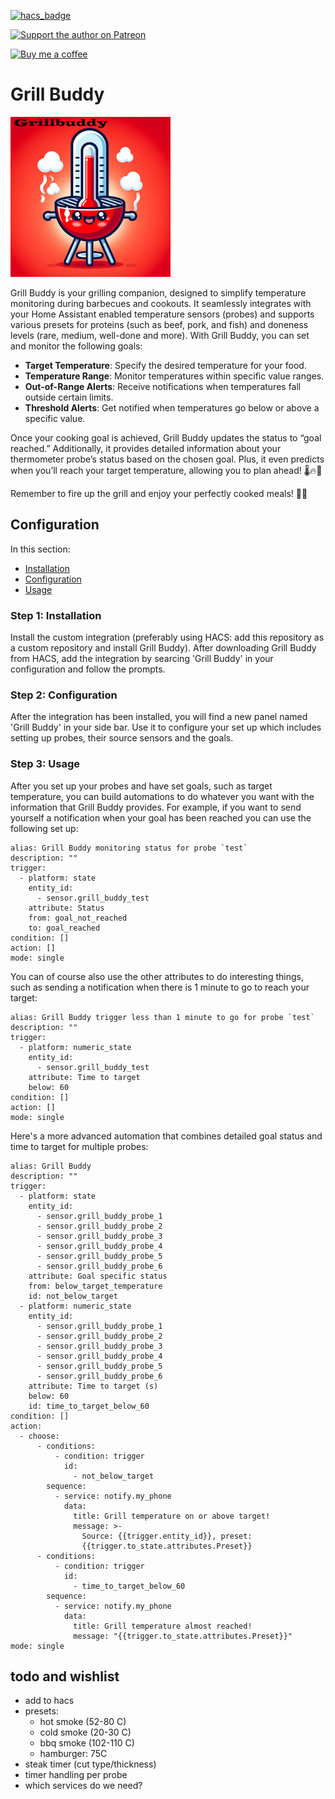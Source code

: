 [![hacs_badge](https://img.shields.io/badge/HACS-Custom-orange.svg)](https://github.com/hacs/integration)

[![Support the author on Patreon][patreon-shield]][patreon]

[![Buy me a coffee][buymeacoffee-shield]][buymeacoffee]

[patreon-shield]: https://frenck.dev/wp-content/uploads/2019/12/patreon.png
[patreon]: https://www.patreon.com/dutchdatadude

[buymeacoffee]: https://www.buymeacoffee.com/dutchdatadude
[buymeacoffee-shield]: https://www.buymeacoffee.com/assets/img/custom_images/orange_img.png

# Grill Buddy
![](icon.png?raw=true)

Grill Buddy is your grilling companion, designed to simplify temperature monitoring during barbecues and cookouts. It seamlessly integrates with your Home Assistant enabled temperature sensors (probes) and supports various presets for proteins (such as beef, pork, and fish) and doneness levels (rare, medium, well-done and more). With Grill Buddy, you can set and monitor the following goals:

- **Target Temperature**: Specify the desired temperature for your food.
- **Temperature Range**: Monitor temperatures within specific value ranges.
- **Out-of-Range Alerts**: Receive notifications when temperatures fall outside certain limits.
- **Threshold Alerts**: Get notified when temperatures go below or above a specific value.

Once your cooking goal is achieved, Grill Buddy updates the status to “goal reached.” Additionally, it provides detailed information about your thermometer probe’s status based on the chosen goal. Plus, it even predicts when you’ll reach your target temperature, allowing you to plan ahead! 🌡️🔥🍖

Remember to fire up the grill and enjoy your perfectly cooked meals! 🎉🔥


## Configuration
In this section:
- [Installation](#step-1-installation)
- [Configuration](#step-2-configuration)
- [Usage](#step-3-usage)
  
### Step 1: Installation
Install the custom integration (preferably using HACS: add this repository as a custom repository and install Grill Buddy). After downloading Grill Buddy from HACS, add the integration by searcing 'Grill Buddy' in your configuration and follow the prompts.

### Step 2: Configuration
After the integration has been installed, you will find a new panel named 'Grill Buddy' in your side bar. Use it to configure your set up which includes setting up probes, their source sensors and the goals.

### Step 3: Usage
After you set up your probes and have set goals, such as target temperature, you can build automations to do whatever you want with the information that Grill Buddy provides.
For example, if you want to send yourself a notification when your goal has been reached you can use the following set up:

```
alias: Grill Buddy monitoring status for probe `test`
description: ""
trigger:
  - platform: state
    entity_id:
      - sensor.grill_buddy_test
    attribute: Status
    from: goal_not_reached
    to: goal_reached
condition: []
action: []
mode: single
```

You can of course also use the other attributes to do interesting things, such as sending a notification when there is 1 minute to go to reach your target:
```
alias: Grill Buddy trigger less than 1 minute to go for probe `test`
description: ""
trigger:
  - platform: numeric_state
    entity_id:
      - sensor.grill_buddy_test
    attribute: Time to target
    below: 60
condition: []
action: []
mode: single
```

Here's a more advanced automation that combines detailed goal status and time to target for multiple probes:
```
alias: Grill Buddy
description: ""
trigger:
  - platform: state
    entity_id:
      - sensor.grill_buddy_probe_1
      - sensor.grill_buddy_probe_2
      - sensor.grill_buddy_probe_3
      - sensor.grill_buddy_probe_4
      - sensor.grill_buddy_probe_5
      - sensor.grill_buddy_probe_6
    attribute: Goal specific status
    from: below_target_temperature
    id: not_below_target
  - platform: numeric_state
    entity_id:
      - sensor.grill_buddy_probe_1
      - sensor.grill_buddy_probe_2
      - sensor.grill_buddy_probe_3
      - sensor.grill_buddy_probe_4
      - sensor.grill_buddy_probe_5
      - sensor.grill_buddy_probe_6
    attribute: Time to target (s)
    below: 60
    id: time_to_target_below_60
condition: []
action:
  - choose:
      - conditions:
          - condition: trigger
            id:
              - not_below_target
        sequence:
          - service: notify.my_phone
            data:
              title: Grill temperature on or above target!
              message: >-
                Source: {{trigger.entity_id}}, preset:
                {{trigger.to_state.attributes.Preset}}
      - conditions:
          - condition: trigger
            id:
              - time_to_target_below_60
        sequence:
          - service: notify.my_phone
            data:
              title: Grill temperature almost reached!
              message: "{{trigger.to_state.attributes.Preset}}"
mode: single

```
## todo and wishlist
- add to hacs
- presets:
  - hot smoke (52-80 C)
  - cold smoke (20-30 C)
  - bbq smoke (102-110 C)
  - hamburger: 75C
- steak timer (cut type/thickness)
- timer handling per probe
- which services do we need?
